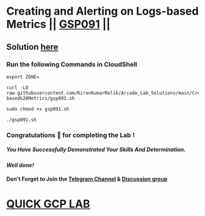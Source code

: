 # Creating and Alerting on Logs-based Metrics || [GSP091](https://www.cloudskillsboost.google/focuses/619?parent=catalog) ||

## Solution [here](https://youtu.be/5muqifJV51M)

### Run the following Commands in CloudShell

```
export ZONE=
```
```
curl -LO raw.githubusercontent.com/KiranKumarMalik/Arcade_Lab_Solutions/main/Creating%20and%20Alerting%20on%20Logs-based%20Metrics/gsp091.sh

sudo chmod +x gsp091.sh

./gsp091.sh
```

### Congratulations 🎉 for completing the Lab !

##### *You Have Successfully Demonstrated Your Skills And Determination.*

#### *Well done!*

#### Don't Forget to Join the [Telegram Channel](https://t.me/quickgcplab) & [Discussion group](https://t.me/quickgcplabchats)

# [QUICK GCP LAB](https://www.youtube.com/@quickgcplab)
